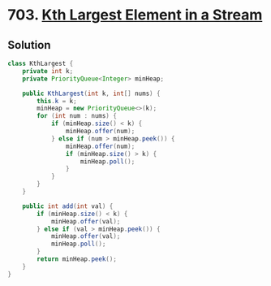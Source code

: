 # 703. [Kth Largest Element in a Stream](https://leetcode.com/problems/kth-largest-element-in-a-stream/description/?envType=daily-question&envId=2024-08-12)

## Solution

```java
class KthLargest {
    private int k;
    private PriorityQueue<Integer> minHeap;

    public KthLargest(int k, int[] nums) {
        this.k = k;
        minHeap = new PriorityQueue<>(k);
        for (int num : nums) {
            if (minHeap.size() < k) {
                minHeap.offer(num);
            } else if (num > minHeap.peek()) {
                minHeap.offer(num);
                if (minHeap.size() > k) {
                    minHeap.poll();
                }
            }
        }
    }

    public int add(int val) {
        if (minHeap.size() < k) {
            minHeap.offer(val);
        } else if (val > minHeap.peek()) {
            minHeap.offer(val);
            minHeap.poll();
        }
        return minHeap.peek();
    }
}
```
